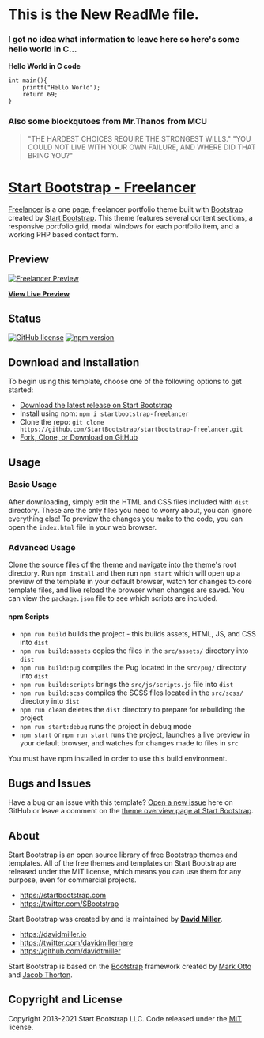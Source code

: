 # This is the New ReadMe file.
### I got no idea what information to leave here so here's some hello world in C...

**Hello World  in C code**

    int main(){
        printf("Hello World");
        return 69;
    }

### Also some blockqutoes from Mr.Thanos from MCU 

> "THE HARDEST CHOICES REQUIRE THE STRONGEST WILLS."
> "YOU COULD NOT LIVE WITH YOUR OWN FAILURE, AND WHERE DID THAT BRING YOU?"






# [Start Bootstrap - Freelancer](https://startbootstrap.com/theme/freelancer/)

[Freelancer](https://startbootstrap.com/theme/freelancer/) is a one page, freelancer portfolio theme built with [Bootstrap](https://getbootstrap.com/) created by [Start Bootstrap](https://startbootstrap.com/). This theme features several content sections, a responsive portfolio grid, modal windows for each portfolio item, and a working PHP based contact form.

## Preview

[![Freelancer Preview](https://assets.startbootstrap.com/img/screenshots/themes/freelancer.png)](https://startbootstrap.github.io/startbootstrap-freelancer/)

**[View Live Preview](https://startbootstrap.github.io/startbootstrap-freelancer/)**

## Status

[![GitHub license](https://img.shields.io/badge/license-MIT-blue.svg)](https://raw.githubusercontent.com/StartBootstrap/startbootstrap-freelancer/master/LICENSE)
[![npm version](https://img.shields.io/npm/v/startbootstrap-freelancer.svg)](https://www.npmjs.com/package/startbootstrap-freelancer)

## Download and Installation

To begin using this template, choose one of the following options to get started:

- [Download the latest release on Start Bootstrap](https://startbootstrap.com/theme/freelancer/)
- Install using npm: `npm i startbootstrap-freelancer`
- Clone the repo: `git clone https://github.com/StartBootstrap/startbootstrap-freelancer.git`
- [Fork, Clone, or Download on GitHub](https://github.com/StartBootstrap/startbootstrap-freelancer)

## Usage

### Basic Usage

After downloading, simply edit the HTML and CSS files included with `dist` directory. These are the only files you need to worry about, you can ignore everything else! To preview the changes you make to the code, you can open the `index.html` file in your web browser.

### Advanced Usage

Clone the source files of the theme and navigate into the theme's root directory. Run `npm install` and then run `npm start` which will open up a preview of the template in your default browser, watch for changes to core template files, and live reload the browser when changes are saved. You can view the `package.json` file to see which scripts are included.

#### npm Scripts

- `npm run build` builds the project - this builds assets, HTML, JS, and CSS into `dist`
- `npm run build:assets` copies the files in the `src/assets/` directory into `dist`
- `npm run build:pug` compiles the Pug located in the `src/pug/` directory into `dist`
- `npm run build:scripts` brings the `src/js/scripts.js` file into `dist`
- `npm run build:scss` compiles the SCSS files located in the `src/scss/` directory into `dist`
- `npm run clean` deletes the `dist` directory to prepare for rebuilding the project
- `npm run start:debug` runs the project in debug mode
- `npm start` or `npm run start` runs the project, launches a live preview in your default browser, and watches for changes made to files in `src`

You must have npm installed in order to use this build environment.

## Bugs and Issues

Have a bug or an issue with this template? [Open a new issue](https://github.com/StartBootstrap/startbootstrap-freelancer/issues) here on GitHub or leave a comment on the [theme overview page at Start Bootstrap](https://startbootstrap.com/theme/freelancer/).

## About

Start Bootstrap is an open source library of free Bootstrap themes and templates. All of the free themes and templates on Start Bootstrap are released under the MIT license, which means you can use them for any purpose, even for commercial projects.

- <https://startbootstrap.com>
- <https://twitter.com/SBootstrap>

Start Bootstrap was created by and is maintained by **[David Miller](https://davidmiller.io/)**.

- <https://davidmiller.io>
- <https://twitter.com/davidmillerhere>
- <https://github.com/davidtmiller>

Start Bootstrap is based on the [Bootstrap](https://getbootstrap.com/) framework created by [Mark Otto](https://twitter.com/mdo) and [Jacob Thorton](https://twitter.com/fat).

## Copyright and License

Copyright 2013-2021 Start Bootstrap LLC. Code released under the [MIT](https://github.com/StartBootstrap/startbootstrap-freelancer/blob/master/LICENSE) license.
